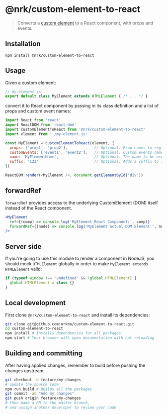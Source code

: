 # @nrk/custom-element-to-react 

> Converts a [custom element](https://developer.mozilla.org/en-US/docs/Web/Web_Components/Using_custom_elements) to a React component, with props and events.

## Installation

```
npm install @nrk/custom-element-to-react
```

## Usage

Given a custom element:

```js
// my-element.js
export default class MyElement extends HTMLElement { /* ... */ }
```

convert it to React component by passing in its class definition and a list of props and custom event names:
```js
import React from 'react'
import ReactDOM from 'react-dom'
import customElementToReact from '@nrk/custom-element-to-react'
import element from './my-element.js'

const MyElement = customElementToReact(element, {
  props: ['prop1', 'prop2'],            // Optional. Prop names to register in React
  customEvents: ['event1', 'event2'],   // Optional. Custom events names to register in React
  name: 'MyElementName',                // Optional. The name to be used for the inner custom element tag (CamelCase will be converted to kebab-case). Default: name property of element class definition
  suffix: '123'                         // Optional. Adds a suffix to inner custom element tag name before registering. Use to control tag name of custom element. Default: 'react'
})

ReactDOM.render(<MyElement />, document.getElementById('div'))
```

## forwardRef

`forwardRef` provides access to the underlying CustomElement (DOM) itself instead of the React component.
```jsx
<MyElement
  ref={(comp) => console.log('MyElement React Component:', comp)}
  forwardRef={(node) => console.log('MyElement actual DOM Element:', node)}
/>
```

## Server side

If you're going to use this module to render a component in NodeJS, you should
 mock `HTMLElement` globally in order to make `MyElement extends HTMLElement` valid:

```js
if (typeof window !== 'undefined' && !global.HTMLElement) {
  global.HTMLElement = class {}
}
```

## Local development
First clone `@nrk/custom-element-to-react` and install its dependencies:

```bash
git clone git@github.com:nrkno/custom-element-to-react.git
cd custom-element-to-react
npm install # Installs dependencies for all packages
npm start # Your browser will open documentation with hot reloading
```

## Building and committing
After having applied changes, remember to build before pushing the changes upstream.

```bash
git checkout -b feature/my-changes
# update the source code
npm run build # Builds all the packages
git commit -am "Add my changes"
git push origin feature/my-changes
# then make a PR to the master branch,
# and assign another developer to review your code
```
